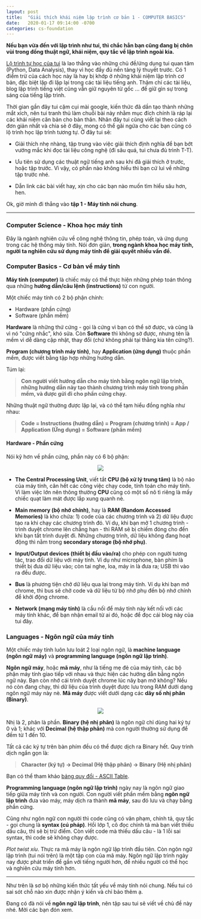 ```yaml
---
layout: post
title:  "Giải thích khái niệm lập trình cơ bản 1 - COMPUTER BASICS"
date:   2020-01-17 09:14:00 -0700
categories: cs-foundation
---
```


**Nếu bạn vừa đến với lập trình như tui, thì chắc hẳn bạn cũng đang bị chôn vùi trong đống thuật ngữ, khái niệm, quy tắc về lập trình ngoài kia.**

[Lộ trình tự học của tui][link-to-post-1] là lao thẳng vào những chủ đề/ứng dụng tui quan tâm (Python, Data Analysis), thay vì học đầy đủ nền tảng lý thuyết trước. Có 1 điểm trừ của cách học này là hay bị khớp ở những khái niệm lập trình cơ bản, đặc biệt lặp đi lặp lại trong các tài liệu tiếng anh. Thậm chí các tài liệu, blog lập trình tiếng việt cũng vẫn giữ nguyên từ gốc ... để giữ gìn sự trong sáng của tiếng lập trình.

Thời gian gần đây tui cặm cụi mài google, kiến thức đã dần tạo thành những mắt xích, nên tui tranh thủ làm chuỗi bài này nhằm mục đích chính là ráp lại các khải niệm căn bản cho bản thân. Nhân đây tui cũng viết lại theo cách đơn giản nhất và chia sẻ ở đây, mong có thể gãi ngứa cho các bạn cũng có lộ trình học lập trình tương tự. Ở đây tui sẽ:

- Giải thích nhẹ nhàng, tập trung vào việc giải thích định nghĩa để bạn bớt vướng mắc khi đọc tài liệu công nghệ (đi sâu quá, tui chưa đủ trình T-T).

- Ưu tiên sử dụng các thuật ngữ tiếng anh sau khi đã giải thích ở trước, hoặc tập trước. Vì vậy, có phần nào không hiểu thì bạn cứ lui về những tập trước nhé. 

- Dẫn link các bài viết hay, xịn cho các bạn nào muốn tìm hiểu sâu hơn, hen.

Ok, giờ mình đi thẳng vào **tập 1 - Máy tính nói chung**.

*****

### Computer Science - Khoa học máy tính

Đây là ngành nghiên cứu về công nghệ thông tin, phép toán, và ứng dụng trong các hệ thống máy tính. Nói đơn giản, **trong ngành khoa học máy tính, người ta nghiên cứu sử dụng máy tính để giải quyết nhiều vấn đề.**

### Computer Basics - Cơ bản về máy tính

**Máy tính (computer)** là chiếc máy có thể thực hiện những phép toán thông qua những **hướng dẫn/câu lệnh (instructions)** từ con người.

Một chiếc máy tính có 2 bộ phận chính:

- Hardware (phần cứng)
- Software (phần mềm)

**Hardware** là những thứ cứng - gọi là cứng vì bạn có thể sờ được, và cũng là vì nó "cứng nhắc", khó sửa. 
Còn **Software** thì không sờ được, nhưng tên là mềm vì dễ dàng cập nhật, thay đổi (chứ không phải tại thằng kia tên cứng?). 

**Program (chương trình máy tính)**, hay **Application (ứng dụng)** thuộc phần mềm, được viết bằng tập hợp những hướng dẫn.

Túm lại:

> **Con người viết hướng dẫn cho máy tính bằng ngôn ngữ lập trình, những hướng dẫn này tạo thành chương trình máy tính trong phần mềm, và được gửi đi cho phần cứng chạy.**

Những thuật ngữ thường được lặp lại, và có thể tạm hiểu đồng nghĩa như nhau:

> **Code = Instructions (hướng dẫn) = Program (chương trình) = App / Application (Ứng dụng) = Software (phần mềm)**

#### Hardware - Phần cứng

Nói kỹ hơn về phần cứng, phần này có 6 bộ phận:

<center><img src="{{ site.url }}/assets/post2/phan-cung-may-tinh.jpeg"></center>

- **The Central Processing Unit**, viết tắt **CPU (bộ xử lý trung tâm)** là bộ não của máy tính, cân hết các công việc chạy code, tính toán cho máy tính. Vì làm việc lớn nên thông thường **CPU** cũng có một số nô tì riêng là mấy chiếc quạt làm mát được lắp xung quanh nè. 

- **Main memory (bộ nhớ chính)**, hay là **RAM (Random Accessed Memories)** là kho chứa: 1) code của các chương trình và 2) dữ liệu được tạo ra khi chạy các chương trình đó. Ví dụ, khi bạn mở 1 chương trình - trình duyệt chrome lên chẳng hạn - thì RAM sẽ bị chiếm đóng cho đến khi bạn tắt trình duyệt đi. Những chương trình, dữ liệu không đang hoạt động thì nằm trong **secondary storage (bộ nhớ phụ)**. 

- **Input/Output devices (thiết bị đầu vào/ra)** cho phép con người tương tác, trao đổi dữ liệu với máy tính. Ví dụ như microphone, bàn phím là thiết bị đưa dữ liệu vào; còn tai nghe, loa, máy in là đưa ra; USB thì vào ra đều được.

- **Bus** là phương tiện chở dữ liệu qua lại trong máy tính. Ví dụ khi bạn mở chrome, thì bus sẽ chở code và dữ liệu từ bộ nhớ phụ đến bộ nhớ chính để khởi động chrome. 

- **Network (mạng máy tính)** là cầu nối để máy tính này kết nối với các máy tính khác, để bạn nhận email từ ai đó, hoặc để đọc cái blog này của tui đây.

### Languages - Ngôn ngữ của máy tính

Một chiếc máy tính luôn lưu loát 2 loại ngôn ngữ, là **machine language (ngôn ngữ máy)** và **programming language (ngôn ngữ lập trình)**.

**Ngôn ngữ máy**, hoặc **mã máy**, như là tiếng mẹ đẻ của máy tính, các bộ phận máy tính giao tiếp với nhau và thực hiện các hướng dẫn bằng ngôn ngữ này. Bạn còn nhớ cái trình duyệt chrome lúc nãy bạn mở không? Nếu nó còn đang chạy, thì dữ liệu của trình duyệt được lưu trong RAM dưới dạng ngôn ngữ máy này nè. **Mã máy** được viết dưới dạng các **dãy số nhị phân (Binary)**.

<center><img src="{{ site.url }}/assets/post2/computer-languages.png"></center>

Nhị là 2, phân là phần. **Binary (hệ nhị phân)** là ngôn ngữ chỉ dùng hai ký tự 0 và 1; khác với **Decimal (hệ thập phân)** mà con người thường sử dụng để đếm từ 1 đến 10.

Tất cả các ký tự trên bàn phím đều có thể được dịch ra Binary hết. Quy trình dịch ngắn gọn là:

> **Character (ký tự) -> Decimal (Hệ thập phân) -> Binary (Hệ nhị phân)**

Bạn có thể tham khảo [bảng quy đổi - ASCII Table][ascii-table-link].

**Programming language (ngôn ngữ lập trình)** ngày nay là ngôn ngữ giao tiếp giữa máy tính và con người. Con người viết phần mềm bằng **ngôn ngữ lập trình** đưa vào máy, máy dịch ra thành **mã máy**, sau đó lưu và chạy bằng phần cứng.

Cũng như ngôn ngữ con người thì code cũng có văn phạm, chính tả, quy tắc - gọi chung là **syntax (cú pháp)**. Hồi lớp 1, cô đọc chính tả mà bạn viết thiếu dấu câu, thì sẽ bị trừ điểm. Còn viết code mà thiếu dấu câu - là 1 lỗi sai syntax, thì code sẽ không chạy được. 

*Plot twist xíu*. Thực ra mã máy là ngôn ngữ lập trình đầu tiên. Còn ngôn ngữ lập trình (tui nói trên) là một tập con của mã máy. Ngôn ngữ lập trình ngày nay được phát triển để gần với tiếng người hơn, để nhiều người có thể học và nghiên cứu máy tính hơn. 

*****

Như trên là sơ bộ những kiến thức tất yếu về máy tính nói chung. Nếu tui có sai sót chỗ nào xin được nhận ý kiến và chỉ bảo thêm ạ.

Đang có đà nói về **ngôn ngữ lập trình**, nên tập sau tui sẽ viết về chủ đề này nhé. Mời các bạn đón xem.

[link-to-post-1]: https://tuihoccode.com/thoughts/2020/01/16/chia-se-kinh-nghiem-tu-hoc-lap-trinh-python-cho-nguoi-moi-bat-dau.html
[ascii-table-link]: https://www.cs.cmu.edu/~pattis/15-1XX/common/handouts/ascii.html